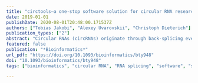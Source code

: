 ```yaml
---
title: "circtools—a one-stop software solution for circular RNA research"
date: 2019-01-01
publishDate: 2020-08-01T20:48:00.171537Z
authors: ["Tobias Jakobi", "Alexey Uvarovskii", "Christoph Dieterich"]
publication_types: ["2"]
abstract: "Circular RNAs (circRNAs) originate through back-splicing events from linear primary transcripts, are resistant to exonucleases, are not polyadenylated, and have been shown to be highly specific for cell type and developmental stage. CircRNA detection starts from high-throughput sequencing data and is a multi-stage bioinformatics process yielding sets of potential circRNA candidates that require further analyses. While a number of tools for the prediction process already exist, publicly available analysis tools for further characterization are rare. Our work provides researchers with a harmonized workflow that covers different stages of in silico circRNA analyses, from prediction to first functional insights."
featured: false
publication: "*Bioinformatics*"
url_pdf: "https://doi.org/10.1093/bioinformatics/bty948"
doi: "10.1093/bioinformatics/bty948"
tags: ["bioinformatics", "circular RNA", "RNA splicing", "software", "selected"]

---
```


